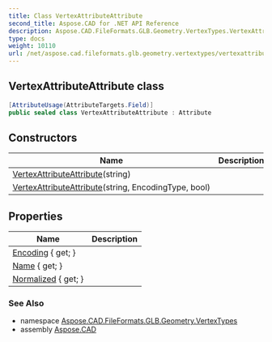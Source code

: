 ```yaml
---
title: Class VertexAttributeAttribute
second_title: Aspose.CAD for .NET API Reference
description: Aspose.CAD.FileFormats.GLB.Geometry.VertexTypes.VertexAttributeAttribute class. 
type: docs
weight: 10110
url: /net/aspose.cad.fileformats.glb.geometry.vertextypes/vertexattributeattribute/
---
```

## VertexAttributeAttribute class

```csharp
[AttributeUsage(AttributeTargets.Field)]
public sealed class VertexAttributeAttribute : Attribute
```

## Constructors

| Name | Description |
| --- | --- |
| [VertexAttributeAttribute](vertexattributeattribute/#constructor)(string) |  |
| [VertexAttributeAttribute](vertexattributeattribute/#constructor_1)(string, EncodingType, bool) |  |

## Properties

| Name | Description |
| --- | --- |
| [Encoding](../../aspose.cad.fileformats.glb.geometry.vertextypes/vertexattributeattribute/encoding/) { get; } |  |
| [Name](../../aspose.cad.fileformats.glb.geometry.vertextypes/vertexattributeattribute/name/) { get; } |  |
| [Normalized](../../aspose.cad.fileformats.glb.geometry.vertextypes/vertexattributeattribute/normalized/) { get; } |  |

### See Also

* namespace [Aspose.CAD.FileFormats.GLB.Geometry.VertexTypes](../../aspose.cad.fileformats.glb.geometry.vertextypes/)
* assembly [Aspose.CAD](../../)


